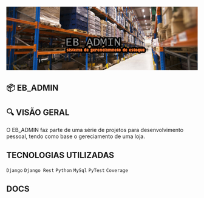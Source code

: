 ![Capa](assets/capa_eb_admin.png)
## 📦 EB_ADMIN

## 🔍 VISÃO GERAL
O EB_ADMIN faz parte de uma série de projetos para desenvolvimento pessoal, tendo como base o gereciamento de uma loja.
## TECNOLOGIAS UTILIZADAS
```Django```
```Django Rest```
```Python```
```MySql```
```PyTest```
```Coverage```
## DOCS

